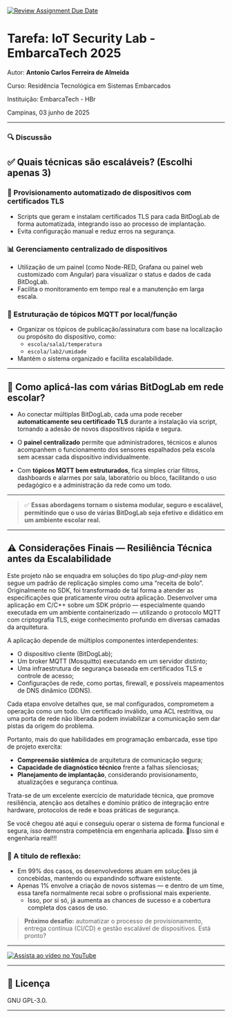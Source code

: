 [![Review Assignment Due Date](https://classroom.github.com/assets/deadline-readme-button-22041afd0340ce965d47ae6ef1cefeee28c7c493a6346c4f15d667ab976d596c.svg)](https://classroom.github.com/a/G8V_0Zaq)

# Tarefa: IoT Security Lab - EmbarcaTech 2025

Autor: **Antonio Carlos Ferreira de Almeida**

Curso: Residência Tecnológica em Sistemas Embarcados

Instituição: EmbarcaTech - HBr

Campinas, 03 junho de 2025

---

### 🔍 Discussão

## ✅ Quais técnicas são escaláveis? (Escolhi apenas 3)

### 🔐 Provisionamento automatizado de dispositivos com certificados TLS  
- Scripts que geram e instalam certificados TLS para cada BitDogLab de forma automatizada, integrando isso ao processo de implantação.  
- Evita configuração manual e reduz erros na segurança.

### 📊 Gerenciamento centralizado de dispositivos  
- Utilização de um painel (como Node-RED, Grafana ou painel web customizado com Angular) para visualizar o status e dados de cada BitDogLab.  
- Facilita o monitoramento em tempo real e a manutenção em larga escala.

### 🧩 Estruturação de tópicos MQTT por local/função  
- Organizar os tópicos de publicação/assinatura com base na localização ou propósito do dispositivo, como:  
  - `escola/sala1/temperatura`  
  - `escola/lab2/umidade`  
- Mantém o sistema organizado e facilita escalabilidade.

---

## 🏫 Como aplicá-las com várias BitDogLab em rede escolar?

- Ao conectar múltiplas BitDogLab, cada uma pode receber **automaticamente seu certificado TLS** durante a instalação via script, tornando a adesão de novos dispositivos rápida e segura.  

- O **painel centralizado** permite que administradores, técnicos e alunos acompanhem o funcionamento dos sensores espalhados pela escola sem acessar cada dispositivo individualmente.  

- Com **tópicos MQTT bem estruturados**, fica simples criar filtros, dashboards e alarmes por sala, laboratório ou bloco, facilitando o uso pedagógico e a administração da rede como um todo.

---

> ✅ **Essas abordagens tornam o sistema modular, seguro e escalável, permitindo que o uso de várias BitDogLab seja efetivo e didático em um ambiente escolar real.**

---

## ⚠️ Considerações Finais — Resiliência Técnica antes da Escalabilidade

Este projeto não se enquadra em soluções do tipo *plug-and-play* nem segue um padrão de replicação simples como uma “receita de bolo”. Originalmente no SDK, foi transformado de tal forma a atender as especificações que praticamente virou outra aplicação. Desenvolver uma aplicação em C/C++ sobre um SDK próprio — especialmente quando executada em um ambiente containerizado — utilizando o protocolo MQTT com criptografia TLS, exige conhecimento profundo em diversas camadas da arquitetura.

A aplicação depende de múltiplos componentes interdependentes:

- O dispositivo cliente (BitDogLab);
- Um broker MQTT (Mosquitto) executando em um servidor distinto;
- Uma infraestrutura de segurança baseada em certificados TLS e controle de acesso;
- Configurações de rede, como portas, firewall, e possíveis mapeamentos de DNS dinâmico (DDNS).

Cada etapa envolve detalhes que, se mal configurados, comprometem a operação como um todo. Um certificado inválido, uma ACL restritiva, ou uma porta de rede não liberada podem inviabilizar a comunicação sem dar pistas da origem do problema.

Portanto, mais do que habilidades em programação embarcada, esse tipo de projeto exercita:

- **Compreensão sistêmica** de arquitetura de comunicação segura;
- **Capacidade de diagnóstico técnico** frente a falhas silenciosas;
- **Planejamento de implantação**, considerando provisionamento, atualizações e segurança contínua.

Trata-se de um excelente exercício de maturidade técnica, que promove resiliência, atenção aos detalhes e domínio prático de integração entre hardware, protocolos de rede e boas práticas de segurança.

Se você chegou até aqui e conseguiu operar o sistema de forma funcional e segura, isso demonstra competência em engenharia aplicada.
🎯Isso sim é engenharia real!!!

### 💬 A título de reflexão:
- Em 99% dos casos, os desenvolvedores atuam em soluções já concebidas, mantendo ou expandindo software existente.
- Apenas 1% envolve a criação de novos sistemas — e dentro de um time, essa tarefa normalmente recai sobre o profissional mais experiente.
  - Isso, por si só, já aumenta as chances de sucesso e a cobertura completa dos casos de uso.

> **Próximo desafio:** automatizar o processo de provisionamento, entrega contínua (CI/CD) e gestão escalável de dispositivos. Está pronto?

---

[![Assista ao vídeo no YouTube](https://img.youtube.com/vi/s1REZi5idRU/0.jpg)](https://www.youtube.com/watch?v=s1REZi5idRU)

---

## 📜 Licença
GNU GPL-3.0.

---
